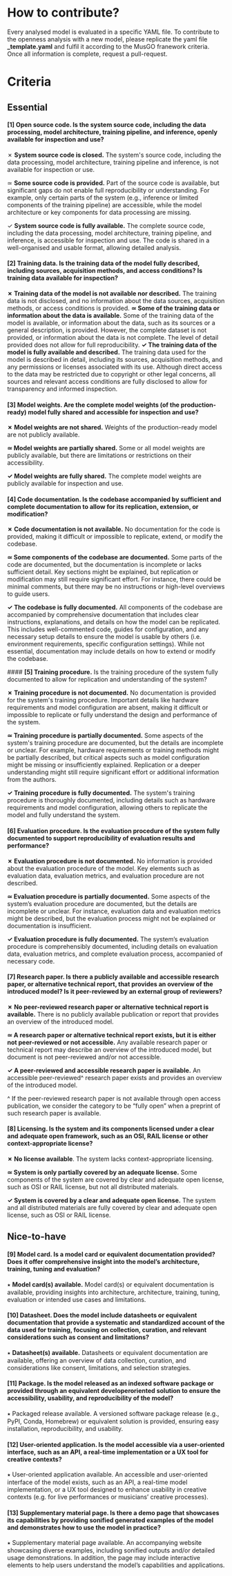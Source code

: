 # How to contribute? 

Every analysed model is evaluated in a specific YAML file. To contribute to the openness analysis with a new model, please replicate the yaml file **_template.yaml** and fulfil it according to the MusGO franework criteria. Once all information is complete, request a pull-request. 

# Criteria 

## Essential 


#### **[1] Open source code.** Is the system source code, including the data processing, model architecture, training pipeline, and inference, openly available for inspection and use? 

✗ **System source code is closed.** The system's source code, including the data processing, model architecture, training pipeline and inference, is not available for inspection or use.

≃ **Some source code is provided.** Part of the source code is available, but significant gaps do not enable full reproducibility or understanding. For example, only certain parts of the system (e.g., inference or limited components of the training pipeline) are accessible, while the model architecture or key components for data processing are missing. 

✓ **System source code is fully available.** The complete source code, including the data processing, model architecture, training pipeline, and inference, is accessible for inspection and use. The code is shared in a well-organised and usable format, allowing detailed analysis.


#### **[2] Training data.** Is the training data of the model fully described, including sources, acquisition methods, and access conditions? Is training data available for inspection?

**✗ Training data of the model is not available nor described.** The training data is not disclosed, and no information about the data sources, acquisition methods, or access conditions is provided.
**≃ Some of the training data or information about the data is available.** Some of the training data of the model is available, or information about the data, such as its sources or a general description, is provided. However, the complete dataset is not provided, or information about the data is not complete. The level of detail provided does not allow for full reproducibility.
**✓ The training data of the model is fully available and described.** The training data used for the model is described in detail, including its sources, acquisition methods, and any permissions or licenses associated with its use. Although direct access to the data may be restricted due to copyright or other legal concerns, all sources and relevant access conditions are fully disclosed to allow for transparency and informed inspection.


#### **[3] Model weights.** Are the complete model weights (of the production-ready) model fully shared and accessible for inspection and use?

**✗ Model weights are not shared.** Weights of the production-ready model are not publicly available.

**≃ Model weights are partially shared.** Some or all model weights are publicly available, but there are limitations or restrictions on their accessibility. 

**✓ Model weights are fully shared.** The complete model weights are publicly available for inspection and use.

#### **[4] Code documentation.** Is the codebase accompanied by sufficient and complete documentation to allow for its replication, extension, or modification?

**✗ Code documentation is not available.** No documentation for the code is provided, making it difficult or impossible to replicate, extend, or modify the codebase. 

**≃ Some components of the codebase are documented.** Some parts of the code are documented, but the documentation is incomplete or lacks sufficient detail. Key sections might be explained, but replication or modification may still require significant effort. For instance, there could be minimal comments, but there may be no instructions or high-level overviews to guide users.

**✓ The codebase is fully documented.** All components of the codebase are accompanied by comprehensive documentation that includes clear instructions, explanations, and details on how the model can be replicated. This includes well-commented code, guides for configuration, and any necessary setup details to ensure the model is usable by others (i.e. environment requirements, specific configuration settings). While not essential, documentation may include details on how to extend or modify the codebase.

#### **[5] Training procedure.** Is the training procedure of the system fully documented to allow for replication and understanding of the system? 

**✗ Training procedure is not documented.** No documentation is provided for the system's training procedure. Important details like hardware requirements and model configuration are absent, making it difficult or impossible to replicate or fully understand the design and performance of the system.

**≃ Training procedure is partially documented.** Some aspects of the system's training procedure are documented, but the details are incomplete or unclear. For example, hardware requirements or training methods might be partially described, but critical aspects such as model configuration might be missing or insufficiently explained. Replication or a deeper understanding might still require significant effort or additional information from the authors.

**✓ Training procedure is fully documented.** The system's training procedure is thoroughly documented, including details such as hardware requirements and model configuration, allowing others to replicate the model and fully understand the system.

#### **[6] Evaluation procedure.** Is the evaluation procedure of the system fully documented to support reproducibility of evaluation results and performance? 

**✗ Evaluation procedure is not documented.** No information is provided about the evaluation procedure of the model. Key elements such as evaluation data, evaluation metrics, and evaluation procedure are not described. 

**≃ Evaluation procedure is partially documented.** Some aspects of the system’s evaluation procedure are documented, but the details are incomplete or unclear. For instance, evaluation data and evaluation metrics might be described, but the evaluation process might not be explained or documentation is insufficient. 

**✓ Evaluation procedure is fully documented.** The system’s evaluation procedure is comprehensibly documented, including details on evaluation data, evaluation metrics, and complete evaluation process, accompanied of necessary code.

#### **[7] Research paper.** Is there a publicly available and accessible research paper, or alternative technical report, that provides an overview of the introduced model? Is it peer-reviewed by an external group of reviewers? 

**✗ No peer-reviewed research paper or alternative technical report is available.** There is no publicly available publication or report that provides an overview of the introduced model.

**≃ A research paper or alternative technical report exists, but it is either not peer-reviewed or not accessible.** Any available research paper or technical report may describe an overview of the introduced model, but document is not peer-reviewed and/or not accessible. 

**✓ A peer-reviewed and accessible research paper is available.** An accessible peer-reviewed^ research paper exists and provides an overview of the introduced model.

^ If the peer-reviewed research paper is not available through open access publication, we consider the category to be “fully open” when a preprint of such research paper is available.

#### **[8] Licensing.** Is the system and its components licensed under a clear and adequate open framework, such as an OSI, RAIL license or other context-appropriate license?

**✗ No license available**. The system lacks context-appropriate licensing. 

**≃ System is only partially covered by an adequate license.** Some components of the system are covered by clear and adequate open license, such as OSI or RAIL license, but not all distributed materials.

**✓ System is covered by a clear and adequate open license.** The system and all distributed materials are fully covered by clear and adequate open license, such as OSI or RAIL license.

## Nice-to-have 

#### [9] Model card. Is a model card or equivalent documentation provided? Does it offer comprehensive insight into the model’s architecture, training, tuning and evaluation?

⭑ **Model card(s) available.** Model card(s) or equivalent documentation is available, providing insights into architecture, architecture, training, tuning, evaluation or intended use cases and limitations.

#### [10] Datasheet. Does the model include datasheets or equivalent documentation that provide a systematic and standardized account of the data used for training, focusing on collection, curation, and relevant considerations such as consent and limitations?

⭑ **Datasheet(s) available.** Datasheets or equivalent documentation are available, offering an overview of data collection, curation, and considerations like consent, limitations, and selection strategies.

#### [11] Package. Is the model released as an indexed software package or provided through an equivalent developeroriented solution to ensure the accessibility, usability, and reproducibility of the model?

⭑ Packaged release available. A versioned software package release (e.g., PyPI, Conda, Homebrew) or equivalent solution is provided, ensuring easy installation, reproducibility, and usability.

#### [12] User-oriented application. Is the model accessible via a user-oriented interface, such as an API, a real-time implementation or a UX tool for creative contexts?

⭑ User-oriented application available. An accessible and user-oriented interface of the model exists, such as
an API, a real-time model implementation, or a UX tool designed to enhance usability in creative contexts (e.g.
for live performances or musicians’ creative processes).

#### [13] Supplementary material page. Is there a demo page that showcases its capabilities by providing sonified generated examples of the model and demonstrates how to use the model in practice?

⭑ Supplementary material page available. An accompanying website showcasing diverse examples, including
sonified outputs and/or detailed usage demonstrations. In addition, the page may include interactive elements
to help users understand the model’s capabilities and applications.